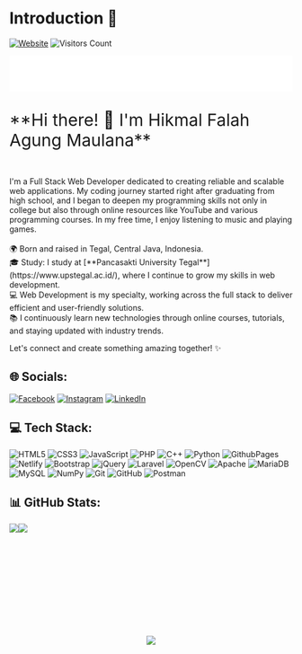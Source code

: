 # Introduction :wave:

[![Website](https://img.shields.io/website?label=Website&logo=windows-terminal&labelColor=white&logoColor=grey&style=for-the-badge&down_color=red&down_message=Down&up_color=%2304AA6D&up_message=Up&url=https%3A%2F%2Fhikmal-falah.com)](https://hikmal-falah.com)
![Visitors Count](https://komarev.com/ghpvc/?username=Superior231&label=visitors&style=for-the-badge)

<p align="center">
  <img src="https://raw.githubusercontent.com/Superior231/Superior231/main/name.svg" alt="Hikmal Falah Agung Maulana" />
</p>

<p style="font-size: 30px;">
  **Hi there! 👋 I'm Hikmal Falah Agung Maulana**
</p><br>
I'm a Full Stack Web Developer dedicated to creating reliable and scalable web applications. My coding journey started right after graduating from high school, and I began to deepen my programming skills not only in college but also through online resources like YouTube and various programming courses. In my free time, I enjoy listening to music and playing games.<br><br>
🌍 Born and raised in Tegal, Central Java, Indonesia.<br>
🎓 Study: I study at [**Pancasakti University Tegal**](https://www.upstegal.ac.id/), where I continue to grow my skills in web development.<br>
💻 Web Development is my specialty, working across the full stack to deliver efficient and user-friendly solutions.<br>
📚 I continuously learn new technologies through online courses, tutorials, and staying updated with industry trends.<br>

Let's connect and create something amazing together! ✨


## 🌐 Socials:

[![Facebook](https://img.shields.io/badge/Facebook-%231877F2.svg?logo=Facebook&logoColor=white)](https://facebook.com/hikmal.falah.9) [![Instagram](https://img.shields.io/badge/Instagram-%23E4405F.svg?logo=Instagram&logoColor=white)](https://instagram.com/hikmalfalah231) [![LinkedIn](https://img.shields.io/badge/LinkedIn-%230077B5.svg?logo=linkedin&logoColor=white)](https://linkedin.com/in/hikmal-falah-agung-maulana) 

## 💻 Tech Stack:

![HTML5](https://img.shields.io/badge/html5-%23E34F26.svg?style=for-the-badge&logo=html5&logoColor=white) ![CSS3](https://img.shields.io/badge/css3-%231572B6.svg?style=for-the-badge&logo=css3&logoColor=white) ![JavaScript](https://img.shields.io/badge/javascript-%23323330.svg?style=for-the-badge&logo=javascript&logoColor=%23F7DF1E) ![PHP](https://img.shields.io/badge/php-%23777BB4.svg?style=for-the-badge&logo=php&logoColor=white) ![C++](https://img.shields.io/badge/c++-%2300599C.svg?style=for-the-badge&logo=c%2B%2B&logoColor=white) ![Python](https://img.shields.io/badge/python-3670A0?style=for-the-badge&logo=python&logoColor=ffdd54) ![GithubPages](https://img.shields.io/badge/github%20pages-121013?style=for-the-badge&logo=github&logoColor=white) ![Netlify](https://img.shields.io/badge/netlify-%23000000.svg?style=for-the-badge&logo=netlify&logoColor=#00C7B7) ![Bootstrap](https://img.shields.io/badge/bootstrap-%238511FA.svg?style=for-the-badge&logo=bootstrap&logoColor=white) ![jQuery](https://img.shields.io/badge/jquery-%230769AD.svg?style=for-the-badge&logo=jquery&logoColor=white) ![Laravel](https://img.shields.io/badge/laravel-%23FF2D20.svg?style=for-the-badge&logo=laravel&logoColor=white) ![OpenCV](https://img.shields.io/badge/opencv-%23white.svg?style=for-the-badge&logo=opencv&logoColor=white) ![Apache](https://img.shields.io/badge/apache-%23D42029.svg?style=for-the-badge&logo=apache&logoColor=white) ![MariaDB](https://img.shields.io/badge/MariaDB-003545?style=for-the-badge&logo=mariadb&logoColor=white) ![MySQL](https://img.shields.io/badge/mysql-4479A1.svg?style=for-the-badge&logo=mysql&logoColor=white) ![NumPy](https://img.shields.io/badge/numpy-%23013243.svg?style=for-the-badge&logo=numpy&logoColor=white) ![Git](https://img.shields.io/badge/git-%23F05033.svg?style=for-the-badge&logo=git&logoColor=white) ![GitHub](https://img.shields.io/badge/github-%23121011.svg?style=for-the-badge&logo=github&logoColor=white) ![Postman](https://img.shields.io/badge/Postman-FF6C37?style=for-the-badge&logo=postman&logoColor=white)

## 📊 GitHub Stats:

<div style="display: flex;">
  <img height=200 align="center" src="https://github-readme-stats.vercel.app/api/top-langs/?username=Superior231&theme=vision-friendly-dark&hide_border=false&include_all_commits=true&count_private=false&layout=compact" />
  <img height=200 align="center" src="https://github-readme-stats.vercel.app/api?username=Superior231&theme=vision-friendly-dark&hide_border=false&include_all_commits=true&count_private=false" />
</div>

<footer align="center">
  <img src="https://capsule-render.vercel.app/api?type=waving&color=gradient&height=100&section=footer"/>
</footer>
